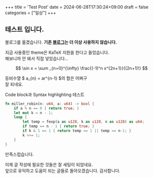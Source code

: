 +++
title = 'Test Post'
date = 2024-06-28T17:30:24+09:00
draft = false
categories = ["일상"]
+++

## 테스트 입니다.

블로그를 옮겼습니다. __기존 [블로그](https://velog.io/@aerae)는 더 이상 사용하지 않습니다.__

지금 사용중인 theme은 KaTeX 지원을 한다고 들었습니다.\
해보니까 안 돼서 직접 넣었습니다...

$$
\sin x = \sum _{n=0}^{\infty} \frac{(-1)^n x^{2n+1}}{(2n+1)!}
$$


등비수열 $ a_{n} = ar^{n-1} $의 합은 어쩌구\
잘 되네요.

Code block과 Syntax highlighting 테스트
```rust {linenos = true}
fn miller_robin(n: u64, a: u64) -> bool {
    if a % n == 0 { return true; }
    let mut k = n - 1;
    loop {
        let temp = fexp(a as u128, k as u128, n as u128) as u64;
        if temp == n - 1 { return true; }
        if k & 1 == 1 { return temp == 1 || temp == n-1; }
        k >>= 1;
    }
}
```
만족스럽습니다.

이제 글 작성에 필요한 것들은 잘 세팅이 되었네요. \
앞으로 유익하고 도움이 되는 글들로 돌아오겠습니다. 감사합니다.
